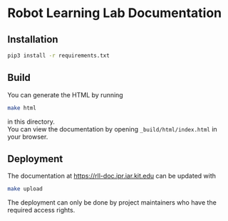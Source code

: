 # Robot Learning Lab Documentation

## Installation

```bash
pip3 install -r requirements.txt
```

## Build

You can generate the HTML by running

```bash
make html
```

in this directory.   
You can view the documentation by opening `_build/html/index.html` in your browser.

## Deployment

The documentation at https://rll-doc.ipr.iar.kit.edu can be updated with

```bash
make upload
```

The deployment can only be done by project maintainers who have the required access rights.
